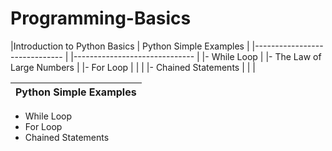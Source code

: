 # Programming-Basics

|Introduction to Python Basics  |  Python Simple Examples        |
|------------------------------ | |------------------------------ |
|- While Loop                   | |- The Law of Large Numbers     |
|- For Loop                     | |                               |
|- Chained Statements           | |                               |



|Python Simple Examples | 
|---------------------- | 
- While Loop                   
- For Loop                    
- Chained Statements           